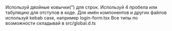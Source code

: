 Используй двойные ковычки(") для строк.
Используй 4 пробела или табуляцию для отступов в коде.
Для имён компонентов и других файлов используй kebab case, например login-form.tsx
Все типы по возможности складывай в src/global.d.ts
